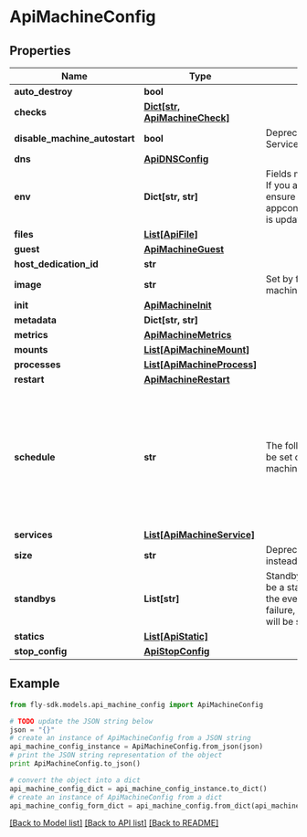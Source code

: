# ApiMachineConfig


## Properties
Name | Type | Description | Notes
------------ | ------------- | ------------- | -------------
**auto_destroy** | **bool** |  | [optional] 
**checks** | [**Dict[str, ApiMachineCheck]**](ApiMachineCheck.md) |  | [optional] 
**disable_machine_autostart** | **bool** | Deprecated: use Service.Autostart instead | [optional] 
**dns** | [**ApiDNSConfig**](ApiDNSConfig.md) |  | [optional] 
**env** | **Dict[str, str]** | Fields managed from fly.toml If you add anything here, ensure appconfig.Config.ToMachine() is updated | [optional] 
**files** | [**List[ApiFile]**](ApiFile.md) |  | [optional] 
**guest** | [**ApiMachineGuest**](ApiMachineGuest.md) |  | [optional] 
**host_dedication_id** | **str** |  | [optional] 
**image** | **str** | Set by fly deploy or fly machines commands | [optional] 
**init** | [**ApiMachineInit**](ApiMachineInit.md) |  | [optional] 
**metadata** | **Dict[str, str]** |  | [optional] 
**metrics** | [**ApiMachineMetrics**](ApiMachineMetrics.md) |  | [optional] 
**mounts** | [**List[ApiMachineMount]**](ApiMachineMount.md) |  | [optional] 
**processes** | [**List[ApiMachineProcess]**](ApiMachineProcess.md) |  | [optional] 
**restart** | [**ApiMachineRestart**](ApiMachineRestart.md) |  | [optional] 
**schedule** | **str** | The following fields can only be set or updated by &#x60;fly machines run|update&#x60; commands \&quot;fly deploy\&quot; must preserve them, if you add anything here, ensure it is propagated on deploys | [optional] 
**services** | [**List[ApiMachineService]**](ApiMachineService.md) |  | [optional] 
**size** | **str** | Deprecated: use Guest instead | [optional] 
**standbys** | **List[str]** | Standbys enable a machine to be a standby for another. In the event of a hardware failure, the standby machine will be started. | [optional] 
**statics** | [**List[ApiStatic]**](ApiStatic.md) |  | [optional] 
**stop_config** | [**ApiStopConfig**](ApiStopConfig.md) |  | [optional] 

## Example

```python
from fly-sdk.models.api_machine_config import ApiMachineConfig

# TODO update the JSON string below
json = "{}"
# create an instance of ApiMachineConfig from a JSON string
api_machine_config_instance = ApiMachineConfig.from_json(json)
# print the JSON string representation of the object
print ApiMachineConfig.to_json()

# convert the object into a dict
api_machine_config_dict = api_machine_config_instance.to_dict()
# create an instance of ApiMachineConfig from a dict
api_machine_config_form_dict = api_machine_config.from_dict(api_machine_config_dict)
```
[[Back to Model list]](../README.md#documentation-for-models) [[Back to API list]](../README.md#documentation-for-api-endpoints) [[Back to README]](../README.md)


